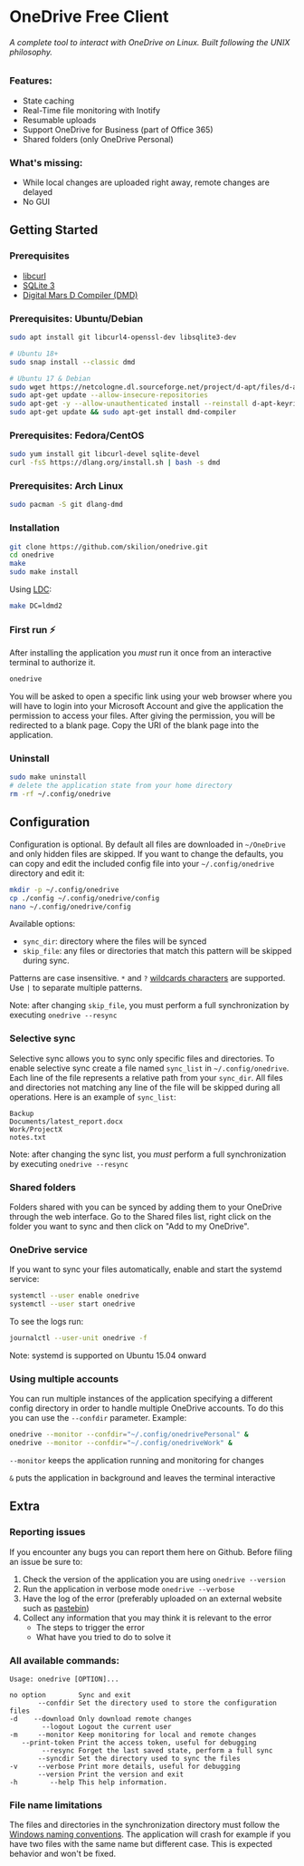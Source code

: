 # OneDrive Free Client
###### A complete tool to interact with OneDrive on Linux. Built following the UNIX philosophy.

### Features:
* State caching
* Real-Time file monitoring with Inotify
* Resumable uploads
* Support OneDrive for Business (part of Office 365)
* Shared folders (only OneDrive Personal)

### What's missing:
* While local changes are uploaded right away, remote changes are delayed
* No GUI

## Getting Started

### Prerequisites
* [libcurl](http://curl.haxx.se/libcurl/)
* [SQLite 3](https://www.sqlite.org/)
* [Digital Mars D Compiler (DMD)](http://dlang.org/download.html)

### Prerequisites: Ubuntu/Debian
```sh
sudo apt install git libcurl4-openssl-dev libsqlite3-dev

# Ubuntu 18+
sudo snap install --classic dmd

# Ubuntu 17 & Debian
sudo wget https://netcologne.dl.sourceforge.net/project/d-apt/files/d-apt.list -O /etc/apt/sources.list.d/d-apt.list
sudo apt-get update --allow-insecure-repositories
sudo apt-get -y --allow-unauthenticated install --reinstall d-apt-keyring
sudo apt-get update && sudo apt-get install dmd-compiler
```

### Prerequisites: Fedora/CentOS
```sh
sudo yum install git libcurl-devel sqlite-devel
curl -fsS https://dlang.org/install.sh | bash -s dmd
```

### Prerequisites: Arch Linux
```sh
sudo pacman -S git dlang-dmd
```

### Installation
```sh
git clone https://github.com/skilion/onedrive.git
cd onedrive
make
sudo make install
```

Using [LDC](https://wiki.dlang.org/LDC):
```sh
make DC=ldmd2
```

### First run :zap:
After installing the application you *must* run it once from an interactive terminal to authorize it.

```sh
onedrive
```

You will be asked to open a specific link using your web browser where you will have to login into your Microsoft Account and give the application the permission to access your files. After giving the permission, you will be redirected to a blank page. Copy the URI of the blank page into the application.

### Uninstall
```sh
sudo make uninstall
# delete the application state from your home directory
rm -rf ~/.config/onedrive
```

## Configuration
Configuration is optional. By default all files are downloaded in `~/OneDrive` and only hidden files are skipped.
If you want to change the defaults, you can copy and edit the included config file into your `~/.config/onedrive` directory and edit it:
```sh
mkdir -p ~/.config/onedrive
cp ./config ~/.config/onedrive/config
nano ~/.config/onedrive/config
```

Available options:
* `sync_dir`: directory where the files will be synced
* `skip_file`: any files or directories that match this pattern will be skipped during sync.

Patterns are case insensitive. `*` and `?` [wildcards characters](https://technet.microsoft.com/en-us/library/bb490639.aspx) are supported. Use `|` to separate multiple patterns.

Note: after changing `skip_file`, you must perform a full synchronization by executing `onedrive --resync`

### Selective sync
Selective sync allows you to sync only specific files and directories.
To enable selective sync create a file named `sync_list` in `~/.config/onedrive`.
Each line of the file represents a relative path from your `sync_dir`. All files and directories not matching any line of the file will be skipped during all operations.
Here is an example of `sync_list`:
```text
Backup
Documents/latest_report.docx
Work/ProjectX
notes.txt
```
Note: after changing the sync list, you *must* perform a full synchronization by executing `onedrive --resync`

### Shared folders
Folders shared with you can be synced by adding them to your OneDrive through the web interface. Go to the Shared files list, right click on the folder you want to sync and then click on "Add to my OneDrive".

### OneDrive service
If you want to sync your files automatically, enable and start the systemd service:
```sh
systemctl --user enable onedrive
systemctl --user start onedrive
```

To see the logs run:
```sh
journalctl --user-unit onedrive -f
```

Note: systemd is supported on Ubuntu 15.04 onward

### Using multiple accounts
You can run multiple instances of the application specifying a different config directory in order to handle multiple OneDrive accounts.
To do this you can use the `--confdir` parameter.
Example:
```sh
onedrive --monitor --confdir="~/.config/onedrivePersonal" &
onedrive --monitor --confdir="~/.config/onedriveWork" &
```

`--monitor` keeps the application running and monitoring for changes

`&` puts the application in background and leaves the terminal interactive

## Extra

### Reporting issues
If you encounter any bugs you can report them here on Github. Before filing an issue be sure to:

1. Check the version of the application you are using `onedrive --version`
2. Run the application in verbose mode `onedrive --verbose`
3. Have the log of the error (preferably uploaded on an external website such as [pastebin](https://pastebin.com/))
4. Collect any information that you may think it is relevant to the error
	- The steps to trigger the error
	- What have you tried to do to solve it

### All available commands:
```text
Usage: onedrive [OPTION]...

no option        Sync and exit
       --confdir Set the directory used to store the configuration files
-d    --download Only download remote changes
        --logout Logout the current user
-m     --monitor Keep monitoring for local and remote changes
   --print-token Print the access token, useful for debugging
        --resync Forget the last saved state, perform a full sync
       --syncdir Set the directory used to sync the files
-v     --verbose Print more details, useful for debugging
       --version Print the version and exit
-h        --help This help information.
```

### File name limitations
The files and directories in the synchronization directory must follow the [Windows naming conventions](https://docs.microsoft.com/en-gb/windows/win32/fileio/naming-a-file).
The application will crash for example if you have two files with the same name but different case. This is expected behavior and won't be fixed.
